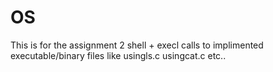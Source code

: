 # OS
This is for the assignment 2 shell + execl calls to implimented executable/binary files like usingls.c usingcat.c etc..
